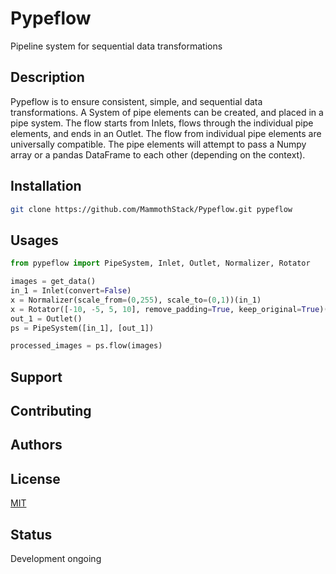 # Pypeflow
Pipeline system for sequential data transformations
## Description
Pypeflow is to ensure consistent, simple, and sequential data transformations. A System
 of pipe elements can be created, and placed in a pipe system. The flow starts from 
 Inlets, flows through the individual pipe elements, and ends in an Outlet. The flow 
 from individual pipe elements are universally compatible. The pipe elements will 
 attempt to pass a Numpy array or a pandas DataFrame to each other (depending on the 
 context).
## Installation
```bash
git clone https://github.com/MammothStack/Pypeflow.git pypeflow
```
## Usages
```python
from pypeflow import PipeSystem, Inlet, Outlet, Normalizer, Rotator

images = get_data()
in_1 = Inlet(convert=False)
x = Normalizer(scale_from=(0,255), scale_to=(0,1))(in_1)
x = Rotator([-10, -5, 5, 10], remove_padding=True, keep_original=True)(x)
out_1 = Outlet()
ps = PipeSystem([in_1], [out_1])

processed_images = ps.flow(images)
```
## Support
## Contributing
## Authors
## License
[MIT](https://choosealicense.com/licenses/mit/)
## Status
Development ongoing